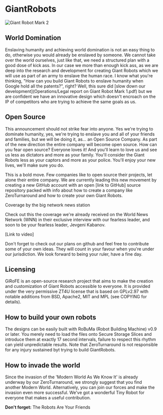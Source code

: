 GiantRobots
===========

![Giant Robot Mark 2](https://bitbucket.org/zeroturnaround/opensource/raw/ac32fcfdf38097535d209ae65da787dfe7c10a16/Research/GiantRobots%20Mark%202.jpg)

World Domination
----------------

Enslaving humanity and achieving world domination is not an easy thing to do, otherwise you would already be enslaved by someone. We cannot take over the world ourselves, just like that, we need a structured plan with a good dose of kick ass. In our case we more than enough kick ass, as we are deep into the research and development for creating Giant Robots which we will use as part of an army to enslave the human race. I know what you're thinking, "How can you build Giant Robots to enslave humanity when Google hold all the patents?", right? Well, this sure did [slow down our development](Operations/Legal report on Giant Robot Mark 1.pdf) but we are confident we have an innovative design which doesn't encroach on the IP of competitors who are trying to achieve the same goals as us.


Open Source
---------------------------------------

This announcement should not strike fear into anyone. Yes we're trying to dominate humanity, yes, we're trying to enslave you and all of your friends and families, but we will be doing it, as… an Open Source Company. As part of the new direction the entire company will become open source. How can you fear open source? Everyone loves it! And you'll learn to love us and see us less as dictators and more as your family. You'll consider the Giant Robots less as your captors and more as your police. You'll enjoy your new lives, we'll make sure you do.

This is a bold move. Few companies like to open source their projects, let alone their entire company. We are currently leading this new movement by creating a new GitHub account with an open [link to GitHub] source repository packed with info about how to create a company like ZeroTurnaround and how to create your own Giant Robots.

Coverage by the big network news station

Check out this the coverage we're already received on the World News Network (WNN) in their exclusive interview with our fearless leader, and soon to be your fearless leader, Jevgeni Kabanov.

[Link to video]

Don't forget to check out our plans on github and feel free to contribute some of your own ideas. They will count in your favour when you're under our jurisdiction. We look forward to being your ruler, have a fine day.


Licensing
---------

GiRoFE is an open-source research project that aims to make the creation and customization of Giant Robots accessible to everyone. It is provided under the very permissive ZT4U license that is based on GPLv2.97 with notable additions from BSD, Apache2, MIT and MPL (see COPYING for details).


How to build your own robots
----------------------------

The designs can be easily built with RoBuMa (Robot Building Machine) v0.9 or later. You merely need to load the files onto Secure Storage Slices and introduce them at exactly 17 second intervals, failure to respect this rhythm can yield unpredictable results. Note that ZeroTurnaround is not responsible for any injury sustained byt trying to build GiantRobots.

How to invade the world
-----------------------

Since the invasion of the 'Modern World As We Know It' is already underway by our ZeroTurnaround, we strongly suggest that you find another Modern World. Alternatively, you can join our forces and make the invasion even more successful. We've got a wonderful Tiny Robot for everyone that makes a useful contribution.

**Don't forget:** The Robots Are Your Friends
